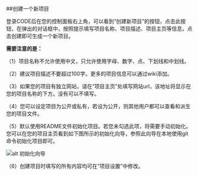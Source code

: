 ##创建一个新项目


登录CODE后在您的控制面板右上角，可以看到“创建新项目”的按钮，点击此按钮，在弹出的对话框中，按照提示填写项目名称、项目描述、项目主页等信息，点击创建即可生成一个新项目。


**需要注意的是：**


（1）项目名称不允许使用中文，只允许使用字母、数字、点、下划线和中划线。


（2）建议项目描述不要超过100字。更多的项目信息可以通过wiki添加。


（3）如果您的项目有独立网站，请在“项目主页”处填写网站url，该地址将显示在您的项目名称的下方。没有可以不填写。
 
（4）您可以设定项目为公开或私有，若设为公开，则其他用户都可以查看和派生您的项目文件。


（5）默认使用README文件初始化项目。若您未勾选此项，将需要手动初始化。您可以在您的项目主页看到如下图所示的初始化向导，参照此向导在本地使用git命令初始化项目即可。


![alt 初始化向导](/images/FAQ_2_1_5.jpg "初始化向导")

 
（6）创建项目时填写的所有内容均可在“项目设置”中修改。
